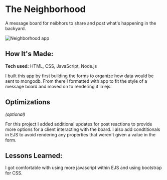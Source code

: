 # The Neighborhood
A message board for neibhors to share and post what's happening in the backyard.

![Neighborhood app](https://user-images.githubusercontent.com/102004376/172034977-5162404d-49b0-4d1c-af03-91c7d97da559.JPG)

## How It's Made:

**Tech used:** HTML, CSS, JavaScript, Node.js

I built this app by first building the forms to organize how data would be sent to mongodb. From there I formatted with app to fit the style of a message board and moved on to rendering it in ejs.

## Optimizations
*(optional)*

For this project I added additional updates for post reactions to provide more options for a client interacting with the board. I also add condtitionals in EJS to avoid rendering any properties that weren't given a value in the form. 

## Lessons Learned:

I got comfortable with using more javascript within EJS and using bootstrap for CSS.
